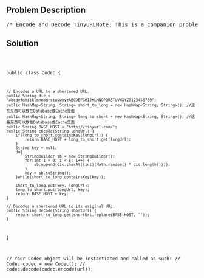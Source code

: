 <!--
<style>
  body { font-family: Arial, sans-serif; }
  .container { max-width: 700px; margin: 0 auto; padding: 10px; }
  .comment-block { background-color: #f9f9f9; padding: 10px; border-left: 5px solid #ccc; overflow-wrap: break-word; white-space: pre-wrap; }
  .code-block { background-color: #f4f4f4; padding: 10px; border: 1px solid #ddd; overflow-wrap: break-word; white-space: pre-wrap; }
</style>
-->

<div class='container'>
<h2>Problem Description</h2>
<div class='comment-block'>
<pre>
/* Encode and Decode TinyURLNote: This is a companion problem to the System Design problem: DesignTinyURL.TinyURL is a URL shortening service where you enter a URL such ashttps://leetcode.com/problems/design-tinyurland it returns a short URL such as http://tinyurl.com/4e9iAk.Design the encode and decode methods for the TinyURL service.There is no restriction on how your encode/decode algorithm should work.You just need to ensure that a URL can be encoded to a tiny URL and thetiny URL can be decoded to the original URL.*//*Design TinyURLNote: For the coding companion problem, please see: Encode and DecodeTinyURL.How would you design a URL shortening service that is similar to TinyURL?Background:TinyURL is a URL shortening service where you enter a URL such ashttps://leetcode.com/problems/design-tinyurland it returns a short URL such as http://tinyurl.com/4e9iAk.Requirements:For instance, "http://tinyurl.com/4e9iAk" is the tiny url for the page"https://leetcode.com/problems/design-tinyurl".The identifier (the highlighted part) can be any string with 6 alphanumericcharacters containing 0-9, a-z, A-Z.Each shortened URL must be unique; that is, no two different URLs can beshortened to the same URL.Note about Questions:Below are just a small subset of questions to get you started.In real world, there could be many follow ups and questions possible andthe discussion is open-ended (No one true or correct way to solve aproblem). If you have more ideas or questions, please ask in Discuss and we maycompile it here!Questions:How many unique identifiers possible? Will you run out of unique URLs?Should the identifier be increment or not? Which is easier to design? Prosand cons?Mapping an identifier to an URL and its reversal - Does this problem ring abell to you?How do you store the URLs? Does a simple flat file database work?What is the bottleneck of the system? Is it read-heavy or write-heavy?Estimate the maximum number of URLs a single machine can store.Estimate the maximum number of queries per second (QPS) for decoding ashortened URL in a single machine.How would you scale the service?For example, a viral link which is shared in social media could result in apeak QPS at a moment's notice.How could you handle redundancy? i,e, if a server is down, how could youensure the service is still operational?Keep URLs forever or prune, pros/cons? How we do pruning? (Contributed by@alex_svetkin)What API would you provide to a third-party developer? (Contributed by@alex_svetkin)If you can enable caching, what would you cache and what's the expiry time?(Contributed by @Humandroid)Solution:S: ScenarioLong URL to short URL and reversed.N: Need (Assume the system is not massive if you are not sure)QPS (queries per second)Daily User: 100MDaily usage per person: (Write) long2short 0.1, (Read) short2long 1Daily request: Write 10M, Read 100MQPS: Since a day is 86400s approximately 100K.Write 100, Read 1KPeak QPS: Write 200, Read 2K(Thousand level can be handled by a single SSD MySQL Machine)Storage10M new mappings (long URL to short URL) per dayassume each mapping takes 100B in average1GB every day. 1 TB hard drive could stand for 3 years.Storage is not the problem for this kind of system. Service like Netflixmay have storage issues.Through SN analysis, we could have a big picture of the system. In general,this system is not hard and could be handled by a single SSD Machine.A: APIOnly one service: URLServiceCore (Business Logic) Layer:Class: URLServiceInterface:URLService.encode(String long_url)URLService.decode(String short_url)Web Layer:REST API:GET: /{short_url}, return a http redirect response(301)POST: goo.gl method - google shorten URLRequest Body: {url=longUrl} e.g. {"longUrl": "http://www.google.com/"}Return OK(200), short_url is included in the dataK: Data AccessStep 1: Pick a storage structureSQL VS NOSQL?Does it need to support transactions? NoSQL does not support transaction.Do we need rich SQL query? NoSQL does not support as many queries as SQL.Pursue development efficiency? Most Web Framework supports SQL databasevery well (with ORM).It means fewer codes for the system.Do we need to use AUTO_INCREMENT ID? NoSQL couldn't do this. It only has aglobal unique Object_id.Does the system has a high requirement for QPS? NoSQL has high performance.For example, Memcached's QPS could reach million level, MondoDB does 10Klevel, MySQL only supports K level.How high is the system's scalability? SQL requires developers write theircodes to scale, while NoSQL comes with them (sharding, replica).ANSWER:No -> NoSQLNo -> NoSQLDoesn't matter because there are only a few codes. -> NoSQLOur algorithm needs AUTO_INCREMENT ID. -> SQLWrite 200, Read 2K. Not high. -> SQLNot high. -> SQLStep 2: Database SchemaOne table (id, long_url). id is the primary key, ordered by long_urlThe basic system architecture:Browser <-> Web <-> Core <-> DBO: optimizeHow to improve the response speed?IMPROVE THE RESPONSE SPEED BETWEEN WEB SERVER AND DATABASEUse Memcached to improve response speed. When getting long_url, search inthe cache first, then database.We could put 90% read request on the cache.IMPROVE THE RESPONSE SPEED BETWEEN WEB SERVER AND USER'S BROWSERDifferent locations use different web server and cache server.All the areas share a DB used to match the users to the closest web server(through DNS) when they have a miss on the cache.More OptimizationPut Chinese DB in China, American DB in the United States. Use geographicalinformation as the sharding key,e.g. 0 for Chinese websites, 1 for American websites.*/</pre>
</div>

<h2>Solution</h2>
<div class='code-block'>
<pre><code class='language-java'>



public class Codec {

    // Encodes a URL to a shortened URL.
    public String dic = "abcdefghijklmnopqrstuvwxyzABCDEFGHIJKLMNOPQRSTUVWXYZ0123456789";
    public HashMap<String, String> short_to_long = new HashMap<String, String>(); //这些东西可以放在Database或Cache里面
    public HashMap<String, String> long_to_short = new HashMap<String, String>(); //这些东西可以放在Database或Cache里面
    public String BASE_HOST = "http://tinyurl.com/";
    public String encode(String longUrl) {    
        if(long_to_short.containsKey(longUrl)) {
            return BASE_HOST + long_to_short.get(longUrl);
        }
        String key = null;
        do{
            StringBuilder sb = new StringBuilder();
            for(int i = 0; i < 6; i++) {
                sb.append(dic.charAt((int)(Math.random() * dic.length())));
            }
            key = sb.toString();
        }while(short_to_long.containsKey(key));

        short_to_long.put(key, longUrl);
        long_to_short.put(longUrl, key);
        return BASE_HOST + key;
    }

    // Decodes a shortened URL to its original URL.
    public String decode(String shortUrl) {
        return short_to_long.get(shortUrl.replace(BASE_HOST, ""));
    }
}

// Your Codec object will be instantiated and called as such:
// Codec codec = new Codec();
// codec.decode(codec.encode(url));</code></pre>
</div>
</div>
